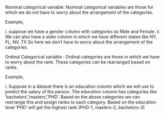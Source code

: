 Nominal categorical variable:
Nominal categorical variables are those for which we do not have to worry about the arrangement of the categories.

Example,

i. suppose we have a gender column with categories as Male and Female.
ii. We can also have a state column in which we have different states like NY, FL, NV, TX
So here we don’t have to worry about the arrangement of the categories.

Ordinal Categorical variable :
Ordinal categories are those in which we have to worry about the rank. These categories can be rearranged based on ranks.

Example,

i. Suppose in a dataset there is an education column which we will use to predict the salary of the person. The education column has categories like ‘bachelors’,’masters’,’PHD’. Based on the above categories we can rearrange this and assign ranks to each category. Based on the education level ‘PHD’ will get the highest rank (PHD-1, masters-2, bachelors-3)
